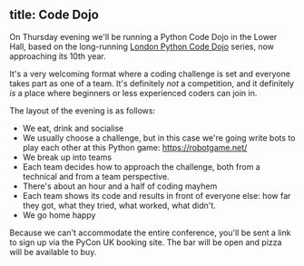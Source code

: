 title: Code Dojo
---

On Thursday evening we'll be running a Python Code Dojo in the Lower Hall,
based on the long-running [London Python Code Dojo](http://ldnpydojo.org.uk/) series,
now approaching its 10th year.

It's a very welcoming format where a coding challenge is set and everyone takes
part as one of a team. It's definitely _not_ a competition, and it definitely
_is_ a place where beginners or less experienced coders can join in.

The layout of the evening is as follows:

* We eat, drink and socialise
* We usually choose a challenge, but in this case we're going write bots to play each other at this Python game: https://robotgame.net/
* We break up into teams
* Each team decides how to approach the challenge, both from
  a technical and from a team perspective.
* There's about an hour and a half of coding mayhem
* Each team shows its code and results in front of everyone else:
  how far they got, what they tried, what worked, what didn't.
* We go home happy

Because we can't accommodate the entire conference, you'll be sent a link
to sign up via the PyCon UK booking site. The bar will be open and pizza
will be available to buy.